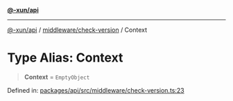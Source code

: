 [**@-xun/api**](../../../README.md)

***

[@-xun/api](../../../README.md) / [middleware/check-version](../README.md) / Context

# Type Alias: Context

> **Context** = `EmptyObject`

Defined in: [packages/api/src/middleware/check-version.ts:23](https://github.com/Xunnamius/api-utils/blob/60863c4db4ba817b2926c481da6a42f07a7c9992/packages/api/src/middleware/check-version.ts#L23)
